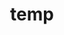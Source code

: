 ---
layout: page
title: temp
name: Neil Henderson
role: Group leader
img: assets/img/group-members/neil
importance: 0
website: "https://www.ed.ac.uk/inflammation-research/people/principal-investigators/professor-neil-henderson"
scholar: "https://scholar.google.co.uk/citations?user=586JfA4AAAAJ&hl=en"
github: "https://github.com/HendersonLab"
linkedin: "https://www.linkedin.com/in/neil-henderson-liver"
blog: "/neil/"
---
